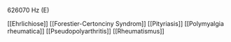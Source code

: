626070 Hz (E)

[[Ehrlichiose]]
[[Forestier-Certonciny Syndrom]]
[[Pityriasis]]
[[Polymyalgia rheumatica]]
[[Pseudopolyarthritis]]
[[Rheumatismus]]